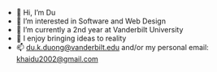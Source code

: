 - 👋 Hi, I’m Du
- 👀 I’m interested in Software and Web Design
- 🌱 I’m currently a 2nd year at Vanderbilt University 
- 💞️ I enjoy bringing ideas to reality
- 📫 du.k.duong@vanderbilt.edu and/or my personal email: khaidu2002@gmail.com

<!---
ShoggyR79/ShoggyR79 is a ✨ special ✨ repository because its `README.md` (this file) appears on your GitHub profile.
You can click the Preview link to take a look at your changes.
--->
